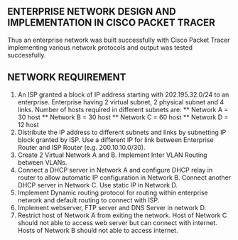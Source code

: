 ## ENTERPRISE NETWORK DESIGN AND IMPLEMENTATION IN CISCO PACKET TRACER
Thus an enterprise network was built successfully with Cisco Packet Tracer implementing various network protocols and output was tested successfully.

## NETWORK REQUIREMENT
1.	An ISP granted a block of IP address starting with 202.195.32.0/24 to an enterprise. Enterprise having 2 virtual subnet, 2 physical subnet and 4 links. Number of hosts required in different subnets are: 
**  Network A = 30 host
**  Network B = 30 host 
**  Network C = 60 host
**  Network D = 12 host
2.	Distribute the IP address to different subnets and links by subnetting IP block granted by ISP. Use a different IP for link between Enterprise Router and ISP Router (e.g. 200.10.10.0/30).
3.	Create 2 Virtual Network A and B. Implement Inter VLAN Routing between VLANs.
4.	Connect a DHCP server in Network A and configure DHCP relay in router to allow automatic IP configuration in Network B. Connect another DHCP server in Network C. Use static IP in Network D.
5.	Implement Dynamic routing protocol for routing within enterprise network and default routing to connect with ISP.
6.	Implement webserver, FTP server and DNS Server in network D.
7.	Restrict host of Network A from exiting the network. Host of Network C should not able to access web server but can connect with internet. Hosts of Network B should not able to access internet.

